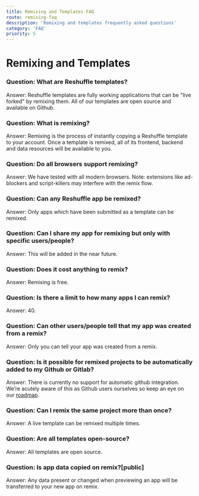```yaml
---
title: Remixing and Templates FAQ
route: remixing-faq
description: 'Remixing and templates frequently asked questions'
category: 'FAQ'
priority: 5
---
```



# Remixing and Templates

### Question: What are Reshuffle templates?

Answer: Reshuffle templates are fully working applications that can be "live forked" by remixing them. All of our templates are open source and available on Github.

### Question: What is remixing?

Answer: Remixing is the process of instantly copying a Reshuffle template to your account. Once a template is remixed, all of its frontend, backend and data resources will be available to you.

### Question: Do all browsers support remixing?

Answer: We have tested with all modern browsers. Note: extensions like ad-blockers and script-killers may interfere with the remix flow.

### Question: Can any Reshuffle app be remixed?

Answer: Only apps which have been submitted as a template can be remixed.

### Question: Can I share my app for remixing but only with specific users/people?

Answer: This will be added in the near future.

### Question: Does it cost anything to remix?

Answer: Remixing is free.

### Question: Is there a limit to how many apps I can remix?

Answer: 40.

### Question: Can other users/people tell that my app was created from a remix?

Answer: Only you can tell your app was created from a remix.

### Question: Is it possible for remixed projects to be automatically added to my Github or Gitlab?

Answer: There is currently no support for automatic github integration. We’re acutely aware of this as Github users ourselves so keep an eye on our [roadmap](https://trello.com/b/e4Hfp3cB/public-roadmap).

### Question: Can I remix the same project more than once?

Answer: A live template can be remixed multiple times.

### Question: Are all templates open-source?

Answer: All templates are open source.

### Question: Is app data copied on remix?[public]

Answer: Any data present or changed when previewing an app will be transferred to your new app on remix.
